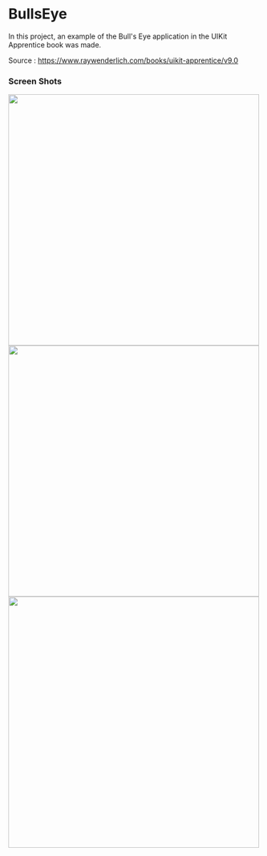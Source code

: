 # BullsEye

In this project, an example of the Bull's Eye application in the UIKit Apprentice book was made.

Source : https://www.raywenderlich.com/books/uikit-apprentice/v9.0

### Screen Shots


<img src="https://user-images.githubusercontent.com/72145206/157319808-9e3ab3a7-849b-4726-b6e5-2a3ab89f45a6.png" width="500"> <img src="https://user-images.githubusercontent.com/72145206/157319829-d64b3b60-fa40-46ea-8ef6-7ac013d335d3.png" width="500"> <img src="https://user-images.githubusercontent.com/72145206/157320310-25088ba2-b436-4480-a99f-a4e68a1ab99d.png" width="500">
